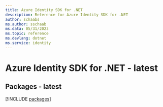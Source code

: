 ```yaml
---
title: Azure Identity SDK for .NET
description: Reference for Azure Identity SDK for .NET
author: schaabs
ms.author: sschaab
ms.data: 05/31/2023
ms.topic: reference
ms.devlang: dotnet
ms.service: identity
---
```

# Azure Identity SDK for .NET - latest
## Packages - latest
[!INCLUDE [packages](identity-index.md)]